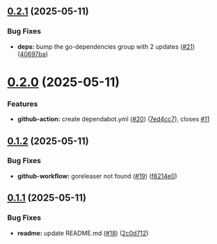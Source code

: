 ## [0.2.1](https://github.com/Jacobus-afk/GCP-Tunneler/compare/v0.2.0...v0.2.1) (2025-05-11)


### Bug Fixes

* **deps:** bump the go-dependencies group with 2 updates ([#21](https://github.com/Jacobus-afk/GCP-Tunneler/issues/21)) ([40697ba](https://github.com/Jacobus-afk/GCP-Tunneler/commit/40697ba6b1a87ed2b591e64d0f87d161c69e31b6))

# [0.2.0](https://github.com/Jacobus-afk/GCP-Tunneler/compare/v0.1.2...v0.2.0) (2025-05-11)


### Features

* **github-action:** create dependabot.yml ([#20](https://github.com/Jacobus-afk/GCP-Tunneler/issues/20)) ([7ed4cc7](https://github.com/Jacobus-afk/GCP-Tunneler/commit/7ed4cc76914a1949b50c021c2a421f4a3e0b803f)), closes [#11](https://github.com/Jacobus-afk/GCP-Tunneler/issues/11)

## [0.1.2](https://github.com/Jacobus-afk/GCP-Tunneler/compare/v0.1.1...v0.1.2) (2025-05-11)


### Bug Fixes

* **github-workflow:** goreleaser not found ([#19](https://github.com/Jacobus-afk/GCP-Tunneler/issues/19)) ([f8214e0](https://github.com/Jacobus-afk/GCP-Tunneler/commit/f8214e0b032882b83b63b111fe8ee39aad37fa5e))

## [0.1.1](https://github.com/Jacobus-afk/GCP-Tunneler/compare/v0.1.0...v0.1.1) (2025-05-11)


### Bug Fixes

* **readme:** update README.md ([#18](https://github.com/Jacobus-afk/GCP-Tunneler/issues/18)) ([2c0d712](https://github.com/Jacobus-afk/GCP-Tunneler/commit/2c0d712037d5c91482cb7c8727c149b352bea8e2))
